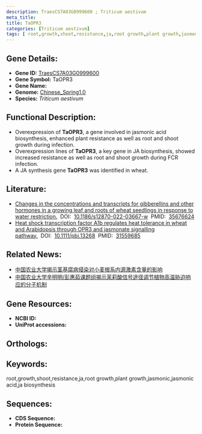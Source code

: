 ```yaml
---
description: TraesCS7A03G0999600 ; Triticum aestivum
meta_title:
title: TaOPR3
categories: [Triticum aestivum]
tags: [ root,growth,shoot,resistance,ja,root growth,plant growth,jasmonic,jasmonic acid,ja biosynthesis ]
---
```


## Gene Details:
- **Gene ID:**	[TraesCS7A03G0999600]()
- **Gene Symbol:** TaOPR3
- **Gene Name:** 
- **Genome:** [Chinese_Spring1.0]()
- **Species:** *Triticum aestivum*

## Functional Description:
   - Overexpression of **TaOPR3**, a gene involved in jasmonic acid biosynthesis, enhanced plant resistance as well as root and shoot growth during infection.
   - Overexpression lines of **TaOPR3**, a key gene in JA biosynthesis, showed increased resistance as well as root and shoot growth during FCR infection.
   - A JA synthesis gene **TaOPR3** was identified in wheat.

## Literature:
   - [Changes in the concentrations and transcripts for gibberellins and other hormones in a growing leaf and roots of wheat seedlings in response to water restriction.]( https://www.sciencedirect.com/science/article/pii/S2214514123000090)&nbsp;&nbsp;DOI:&nbsp;&nbsp;[10.1186/s12870-022-03667-w](https://www.sciencedirect.com/science/article/pii/S2214514123000090)&nbsp;&nbsp;PMID:&nbsp;&nbsp;[35676624](https://pubmed.ncbi.nlm.nih.gov/35676624/)
   - [Heat shock transcription factor A1b regulates heat tolerance in wheat and Arabidopsis through OPR3 and jasmonate signalling pathway.]( https://onlinelibrary.wiley.com/doi/10.1111/pbi.13268)&nbsp;&nbsp;DOI:&nbsp;&nbsp;[10.1111/pbi.13268](https://onlinelibrary.wiley.com/doi/10.1111/pbi.13268)&nbsp;&nbsp;PMID:&nbsp;&nbsp;[31559685](https://pubmed.ncbi.nlm.nih.gov/31559685/)

## Related News:
   - [中国农业大学揭示茎基腐病侵染对小麦根系内源激素含量的影响](https://mp.weixin.qq.com/s?__biz=MzIyOTY2NDYyNQ==&mid=2247566944&idx=3&sn=508218647c9449a649d9aa923efebcf6&chksm=e8bcb47edfcb3d68926bf8679cf57dac80ce040e05c279aa9c1141c9f504791a500794fe15bb&scene=27#wechat_redirect)
   - [中国农业大学辛明明/彭惠茹课题组揭示茉莉酸信号途径调节植物高温胁迫响应的分子机制](https://mp.weixin.qq.com/s?__biz=MzIyOTY2NDYyNQ==&mid=2247492986&idx=3&sn=adda34123fa2ca987647f439d3b6c372&chksm=e8bd9764dfca1e721c609da87e47aab502d90dfd70bd528ec9192b14cb45614cbe52d7183589&scene=27#wechat_redirect)

## Gene Resources:
- **NCBI ID:** [](https://www.ncbi.nlm.nih.gov/gene/?term=)
- **UniProt accessions:** [](https://www.uniprot.org/uniprotkb//entry)

## Orthologs:

## Keywords:
root,growth,shoot,resistance,ja,root growth,plant growth,jasmonic,jasmonic acid,ja biosynthesis

## Sequences:
- **CDS Sequence:**
- **Protein Sequence:**
